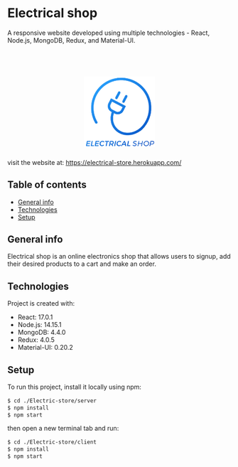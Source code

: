 # Electrical shop
A responsive website developed using multiple technologies - React, Node.js, MongoDB, Redux, and Material-UI.
<h1 align="center">
  <br>
  <img src="https://github.com/Yosziad/Electric-store/blob/readme/client/public/logo.png" alt="Foco" width="160">
</h1>

visit the website at: https://electrical-store.herokuapp.com/


## Table of contents
* [General info](#general-info)
* [Technologies](#technologies)
* [Setup](#setup)

## General info
Electrical shop is an online electronics shop that allows users to signup, add their desired products to a cart and make an order.

## Technologies
Project is created with:
* React: 17.0.1
* Node.js: 14.15.1
* MongoDB: 4.4.0
* Redux: 4.0.5
* Material-UI: 0.20.2

## Setup
To run this project, install it locally using npm:

```
$ cd ./Electric-store/server
$ npm install
$ npm start
```
then open a new terminal tab
and run:
```
$ cd ./Electric-store/client
$ npm install
$ npm start
```

